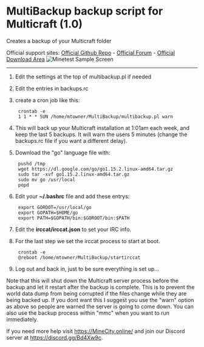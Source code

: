 # MultiBackup backup script for Multicraft (1.0)
Creates a backup of your Multicraft folder

Official support sites: [Official Github Repo](https://github.com/fstltna/MultiBackup) - [Official Forum](https://minecity.online/index.php/forum/backup-script)  - [Official Download Area](https://minecity.online/index.php/downloads/category/5-server-tools)
![Minetest Sample Screen](https://MineCity.online/minetest_demo.png) 

---

1. Edit the settings at the top of multibackup.pl if needed
2. Edit the entries in backups.rc
3. create a cron job like this:

        crontab -e
        1 1 * * SUN /home/mtowner/MultiBackup/multibackup.pl warn

3. This will back up your Multicraft installation at 1:01am each week, and keep the last 5 backups. It will warn the users 5 minutes (change the backups.rc file if you want a different delay).

4. Download the "go" language file with:
	
        pushd /tmp
        wget https://dl.google.com/go/go1.15.2.linux-amd64.tar.gz
        sudo tar -xvf go1.15.2.linux-amd64.tar.gz
        sudo mv go /usr/local
        popd

5. Edit your **~/.bashrc** file and add these entrys:

        export GOROOT=/usr/local/go
        export GOPATH=$HOME/go
        export PATH=$GOPATH/bin:$GOROOT/bin:$PATH

6. Edit the **irccat/irccat.json** to set your IRC info.

7. For the last step we set the irccat process to start at boot.

        crontab -e
        @reboot /home/mtowner/MultiBackup/startirccat

8. Log out and back in, just to be sure everything is set up...

Note that this will shut down the Multicraft server process before the backup and let it restart after the backup is complete. This is to prevent the world data dump from being corrupted if the files change while they are being backed up. If you dont want this I suggest you use the "warn" option as above so people are warned the server is going to come down. You can also use the backup process within "mmc" when you want to run immediately.

If you need more help visit https://MineCity.online/ and join our Discord server at https://discord.gg/Bd4Xw9c.

